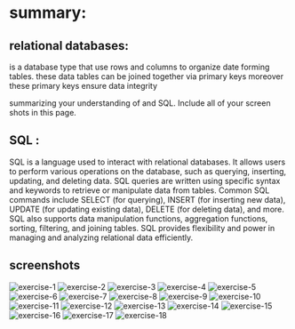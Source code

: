 # summary:
## relational databases:
is a database type that use rows and columns to organize date forming tables.
these data tables can be joined together via primary keys moreover these primary keys ensure data integrity 

summarizing your understanding of  and SQL. Include all of your screen shots in this page.

## SQL :
  SQL is a language used to interact with relational databases.
  It allows users to perform various operations on the database, such as querying, inserting, updating, and deleting data.
  SQL queries are written using specific syntax and keywords to retrieve or manipulate data from tables.
  Common SQL commands include SELECT (for querying), INSERT (for inserting new data), UPDATE (for updating existing data), DELETE (for deleting data), and more.
  SQL also supports data manipulation functions, aggregation functions, sorting, filtering, and joining tables.
  SQL provides flexibility and power in managing and analyzing relational data efficiently.

## screenshots
![exercise-1](sql-screenshots/ex-1.png)
![exercise-2](sql-screenshots/ex-2.png)
![exercise-3](sql-screenshots/ex-3.png)
![exercise-4](sql-screenshots/ex-4.png)
![exercise-5](sql-screenshots/ex-5.png)
![exercise-6](sql-screenshots/ex-6.png)
![exercise-7](sql-screenshots/ex-7.png)
![exercise-8](sql-screenshots/ex-8.png)
![exercise-9](sql-screenshots/ex-9.png)
![exercise-10](sql-screenshots/ex-10.png)
![exercise-11](sql-screenshots/ex-11.png)
![exercise-12](sql-screenshots/ex-12.png)
![exercise-13](sql-screenshots/ex-13.png)
![exercise-14](sql-screenshots/ex-14.png)
![exercise-15](sql-screenshots/ex-15.png)
![exercise-16](sql-screenshots/ex-16.png)
![exercise-17](sql-screenshots/ex-17.png)
![exercise-18](sql-screenshots/ex-18.png)

